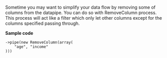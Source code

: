 Sometime you may want to simplify your data flow by removing some of columns from the datapipe. You can do so with RemoveColumn process. This process will act like a filter which only let other columns except for the columns specified passing through.

__Sample code__

```
->pipe(new RemoveColumn(array(
    "age", "income"
)))
```
